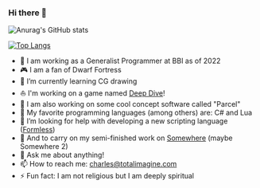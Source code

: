 ### Hi there 👋


![Anurag's GitHub stats](https://github-readme-stats.vercel.app/api?username=DelinM&show_icons=true&theme=cobalt)

[![Top Langs](https://github-readme-stats.vercel.app/api/top-langs/?username=DelinM&langs_count=8)](https://github.com/anuraghazra/github-readme-stats)


- 🔭 I am working as a Generalist Programmer at BBI as of 2022
- 🎮 I am a fan of Dwarf Fortress
- 🌱 I’m currently learning CG drawing
- ⛵ I'm working on a game named [Deep Dive](https://github.com/Charles-Zhang-Deep-Dive/Deep-Dive-Dev-Central/wiki)!
- 🚀 I am also working on some cool concept software called "Parcel"
- 🧡 My favorite programming languages (among others) are: C# and Lua
- 🤔 I’m looking for help with developing a new scripting language ([Formless](https://formless.totalimagine.com/))
- 👯 And to carry on my semi-finished work on [Somewhere](https://github.com/chaojian-zhang/Somewhere) (maybe Somewhere 2)
- 💬 Ask me about anything!
- 📫 How to reach me: charles@totalimagine.com
- ⚡ Fun fact: I am not religious but I am deeply spiritual
